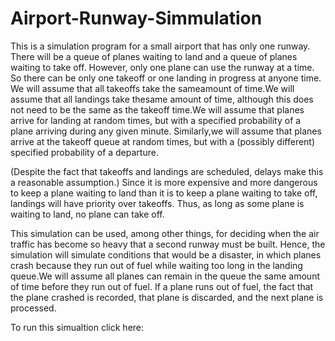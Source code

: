 # Airport-Runway-Simmulation

This is  a simulation program for a small airport that has only one runway. There will be a queue of planes waiting to land and a
queue of planes waiting to take off. However, only one plane can use the runway at a time. So there can be only one takeoff or one landing in progress at anyone time. We will assume that all takeoffs take the sameamount of time.We will assume that all landings take thesame amount of time, although this does not need to be the same as the takeoff time.We will assume that planes arrive for landing at random times, but with a specified probability of a plane arriving during any given minute. Similarly,we will  assume that planes arrive at the takeoff queue at random times, but with a (possibly different) specified probability of a departure.

(Despite the fact that takeoffs and landings are scheduled, delays make this a reasonable assumption.) Since it is more expensive and more dangerous to keep a plane waiting to land than it is to keep a plane waiting to take off, landings will have priority over takeoffs. Thus, as long as some plane is waiting to land, no plane can take off.

This simulation can be used, among other things, for deciding when the air traffic has become so heavy that a second runway must be built. Hence, the simulation will simulate conditions that would be a disaster, in which planes crash because they run out of fuel while waiting too long in the landing queue.We will assume all planes can remain in the queue the same amount of time before they run out of fuel. If a plane runs out of fuel, the fact that the plane crashed is recorded, that plane is discarded, and the next plane is processed.

To run this simualtion click here: 
